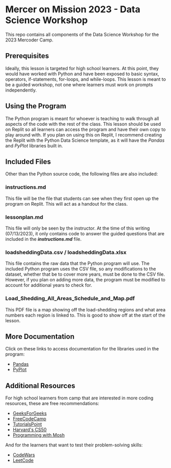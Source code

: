 # Mercer on Mission 2023 - Data Science Workshop
This repo contains all components of the Data Science Workshop for the 2023 Mercoder Camp.

## Prerequisites
Ideally, this lesson is targeted for high school learners. At this point, they would have worked with Python and have been
exposed to basic syntax, operators, if-statements, for-loops, and while-loops. This lesson is meant to be a guided workshop, not one where learners must work on prompts independently. 

## Using the Program
The Python program is meant for whoever is teaching to walk through all aspects of the code with the rest of the class. This
lesson should be used on Replit so all learners can access the program and have their own copy to play around with. If 
you plan on using this on Replit, I recommend creating the Replit with the Python Data Science template, as it will have 
the *Pandas* and *PyPlot* libraries built in.

## Included Files
Other than the Python source code, the following files are also included: 

### instructions.md
This file will be the file that students can see when they first open up the program on Replit. This will act as a handout for the
class.

### lessonplan.md
This file will only be seen by the instructor. At the time of this writing (07/13/2023), it only contains code to answer the guided questions
that are included in the ***instructions.md*** file.

### loadsheddingData.csv / loadsheddingData.xlsx
This file contains the raw data that the Python program will use. The included Python program uses the CSV file, so any modifications
to the dataset, whether that be to cover more years, must be done to the CSV file. However, if you plan on adding more data, the program
must be modified to account for additional years to check for.

### Load_Shedding_All_Areas_Schedule_and_Map.pdf
This PDF file is a map showing off the load-shedding regions and what area numbers each region is linked to. This is good to show off at the 
start of the lesson.

## More Documentation
Click on these links to access documentation for the libraries used in the program:
  - [Pandas](https://pandas.pydata.org/)
  - [PyPlot](https://matplotlib.org/stable/tutorials/introductory/pyplot.html)

## Additional Resources
For high school learners from camp that are interested in more coding resources, these are free recommendations:
  - [GeeksForGeeks](https://www.geeksforgeeks.org/python-programming-language/)
  - [FreeCodeCamp](https://www.freecodecamp.org/)
  - [TutorialsPoint](https://www.tutorialspoint.com/python/index.htm)
  - [Harvard's CS50](https://pll.harvard.edu/course/cs50-introduction-computer-science)
  - [Programming with Mosh](https://www.youtube.com/@programmingwithmosh/videos)

And for the learners that want to test their problem-solving skills:
  - [CodeWars](https://www.codewars.com/)
  - [LeetCode](https://leetcode.com/)
